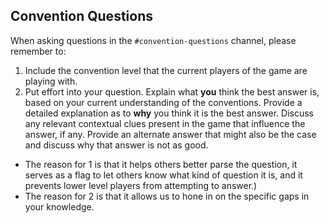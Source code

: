 ## Convention Questions

When asking questions in the `#convention-questions` channel, please remember to:

1) Include the convention level that the current players of the game are playing with.
2) Put effort into your question. Explain what **you** think the best answer is, based on your current understanding of the conventions. Provide a detailed explanation as to **why** you think it is the best answer. Discuss any relevant contextual clues present in the game that influence the answer, if any. Provide an alternate answer that might also be the case and discuss why that answer is not as good.

* The reason for 1 is that it helps others better parse the question, it serves as a flag to let others know what kind of question it is, and it prevents lower level players from attempting to answer.)
* The reason for 2 is that it allows us to hone in on the specific gaps in your knowledge.
